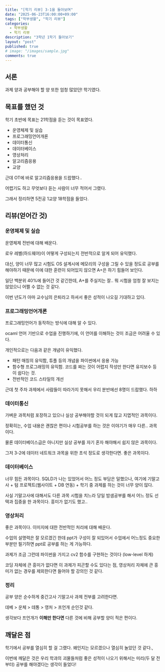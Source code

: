 ```yaml
---
title: "[학기 리뷰] 3-1을 돌아보며"
date: "2025-06-23T16:00:00+09:00"
tags: ["학부생활", "학기 리뷰"]
categories:
  - 학부생활
  - 학기 리뷰
description: "3학년 1학기 돌아보기"
layout: "post"
published: true
# image: "/images/sample.jpg"
comments: true
---
```


## 서론
과제 양과 공부해야 할 양 또한 엄청 많았던! 학기였다.

## 목표를 했던 것
학기 초반에 목표는 21학점을 듣는 것이 목표였다.

- 운영체제 및 실습
- 프로그래밍언어개론
- 데이터통신
- 데이터베이스
- 영상처리
- 알고리즘응용
- 교양

근데 OT에 바로 알고리즘응용을 드랍했다..

어렵기도 하고 무엇보다 듣는 사람이 너무 적어서 그랬다.

그래서 정리하면 5전공 1교양 18학점을 들었다.

## 리뷰(얻어간 것)
### 운영체제 및 실습
운영체제 전반에 대해 배운다.

로우 레벨(하드웨어)이 어떻게 구성되는지 전반적으로 알게 되어 유익했다.

대신, 양이 너무 많고 시험도 OS 설계시에 메모리의 구성을 그릴 수 있을 정도로 공부를 해야하기 때문에 이에 대한 훈련이 되어있지 않으면 A+은 하기 힘들어 보인다.

일단 백분위 40%에 들어간 것 같긴한데, A+를 주실지는 잘.. 뭐 시험을 엄청 잘 보지는 않았으니 어쩔 수 없는 것 같다.

이번 년도가 아마 교수님의 은퇴라고 하셔서 좋은 성적이 나오길 기대하고 있다.

### 프로그래밍언어개론
프로그래밍언어가 동작하는 방식에 대해 알 수 있다.

ocaml 언어 기반으로 수업을 진행하기에, 이 언어를 이해하는 것이 조금은 어려울 수 있다.

개인적으로는 다음과 같은 개념이 유익했다.

- 패턴 매칭의 유익함, 튜플 등의 개념을 파이썬에서 응용 가능
- 함수형 프로그래밍의 유익함. 코드를 짜는 것이 어렵지 작성만 한다면 유지보수 등이 쉽다는 것.
- 전반적인 코드 스타일의 개선

근데 첫 주차 과제에서 사람들이 따라가지 못해서 우리 분반에선 8명이 드랍했다. 하하

### 데이터통신
가벼운 과목처럼 포장하고 있으나 실상 공부해야할 것이 되게 많고 지엽적인 과목이다.

정확히는, 수업 내용은 괜찮은 편이나 시험공부를 하는 것은 이야기가 매우 다른.. 과목이다.

물론 데이터베이스급은 아니지만 실상 공부를 자기 혼자 해야해서 쉽지 않은 과목이다.

그저 3-2에 데이터 네트워크 과목을 위한 초석 정도로 생각한다면. 좋은 과목이다.

### 데이터베이스
너무 힘든 과목이다. SQLD가 나는 있었어서 어느 정도 부담은 덜했으나, 여기에 기말고사 + 텀 프로젝트(웹사이트 + DB 연동) + 학기 중 과제를 하는 것이 너무 양이 많다.

사실 기말고사에 대해서도 다른 과목 시험을 치느라 당일 밤샘공부를 해서 어느 정도 선택과 집중을 한 과목이다. 흥미가 없기도 했고..

### 영상처리
좋은 과목이다. 이미지에 대한 전반적인 처리에 대해 배운다.

수업의 설명력은 잘 모르겠긴 한데 ppt가 구성이 잘 되있어서 수업에서 어느정도 중요한 부분만 필기하면 ppt로 공부를 하는 게 가능하다.

과제가 조금 그런데 파이썬을 가지고 cv2 함수를 구현하는 것이다 (low-level 하게)

코딩 자체에 큰 흥미가 없다면 이 과제가 피곤할 수도 있다는 점, 영상처리 자체에 큰 흥미가 없는 경우를 제외한다면 들어야 할 강의인 것 같다.

### 정리
공부 양은 순수하게 중간고사 기말고사 과제 전부를 고려한다면.

데베 > 운체 > 데통 > 영처 > 프언개 순인것 같다. 

생각보다 프언개가 **이해만 한다면** 다른 것에 비해 공부할 양이 적은 편이다.

## 깨달은 점
학기에서 공부를 열심히 할 걸 그랬다. 왜인지는 모르겠으나 열심히 놀았던 것 같다.,

이번에 깨달은 것은 우리 학과의 괴물들처럼 좋은 성적이 나오기 위해서는 미리(두 달 전부터) 공부를 해야겠다는 생각이 들었다!